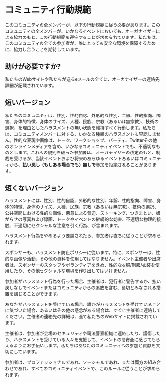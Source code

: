 # コミュニティ行動規範

このコミュニティの全メンバーが、以下の行動規範に従う必要があります。このコミュニティの全メンバーが、いかなるイベントにおいても、オーガナイザーによる協力のもと、この行動規範を遵守することが求められています。私たちは、このコミュニティの全ての参加者が、誰にとっても安全な環境を保障するために、協力し合うことを期待しています。

## 助けが必要ですか?

私たちのWebサイトや私たちが送るeメールの全てに、オーガナイザーの連絡先詳細が記載されています。

## 短いバージョン

私たちのコミュニティは、性別、性的自認、外形的な性別、年齢、性的指向、障害、身体的特徴、身体のサイズ、人種、民族、宗教（あるいは無宗教）、技術の選択、を理由としたハラスメントの無い状態を維持すべく行動します。私たちは、コミュニティメンバーに対する、いかなる種類のハラスメントも容認しません。性的な表現や画像は、トーク、ワークショップ、パーティ、Twitterその他のオンラインメディアを含め、いかなるコミュニティイベントでも、不適切なものとします。これらの規則を破った参加者は、オーガナイザーの決定のもと、制裁を受けるか、当該イベントおよび将来のあらゆるイベントあるいはコミュニティから、<strong>払い戻し（もしある場合でも）無しで</strong>参加を拒絶されることがあります。

## 短くないバージョン

ハラスメントには、性別、性的自認、外形的な性別、年齢、性的指向、障害、身体的特徴、身体のサイズ、人種、民族、宗教（あるいは無宗教）、技術の選択、公共空間における性的な画像、悪意による脅迫、ストーキング、つきまとい、嫌がらせの写真および録画、トークやイベントの継続的な妨害、不適切な物理的接触、不適切にセクシャルな注意を引く行為、が含まれます。

ハラスメント行為をやめるよう要請されたら、参加者は直ちに従うことが求められます。

スポンサーも、ハラスメント防止ポリシーに従います。特に、スポンサーは、性的な画像や活動、その他の資料を使用してはなりません。イベント主催者や出席者は、スポンサーのスタッフやボランティアを含め、性的な衣服/制服/衣装を使用したり、その他セクシャルな環境を作り出してはいけません。

参加者がハラスメント行為を行った場合、主催者は、犯行者に警告するか、払い戻しなしでイベントまたはコミュニティからの追放を含む、適切とみなされる措置を講じることができます。

あなたがハラスメントを受けている場合、誰かがハラスメントを受けていることに気づいた場合、あるいはその他の懸念がある場合は、すぐに主催者に連絡してください。主催者の連絡先の詳細は、全て私たちのWebサイトに掲載されています。

主催者は、参加者が会場のセキュリティや司法警察組織に連絡したり、護衛したり、ハラスメントを受けている人々を支援して、イベントの間安全に感じてもらえるようにお手伝いします。私たちはあなたのコミュニティへの参加と貢献を大切にしています。

参加者は、プロフェッショナルであれ、ソーシャルであれ、または両方の組み合わせであれ、すべてのコミュニティイベントで、このルールに従うことが求められます。
